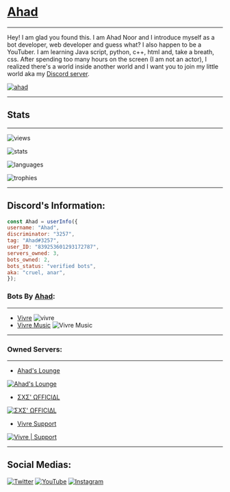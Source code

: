 # [Ahad](https://www.itscruel.cf)
***
Hey! I am glad you found this. I am Ahad Noor and I introduce myself as a bot developer, web developer and guess what? I also happen to be a YouTuber. I am learning Java script, python, c++, html and, take a breath, css. After spending too many hours on the screen (I am not an actor), I realized there's a world inside another world and I want you to join my little world aka my [Discord server](https://discord.gg/Ncsc5pRNgf).


[![ahad](https://media.discordapp.net/attachments/840846571326275609/982241176306458654/1654253817110.png)](https://www.vivre.cf)
***
## Stats
***
![views](https://komarev.com/ghpvc/?username=CruelDev69&&style=for-the-badge&&color=red&&label=TOTAL+VIEWS+ON+GITHUB+PROFILE)


![stats](https://github-readme-stats.vercel.app/api?username=CruelDev69&theme=midnight-purple&layout=compact&bg_color=0D1117&hide_border=true)


![languages](https://github-readme-stats.vercel.app/api/top-langs/?username=CruelDev69&theme=midnight-purple&layout=compact&bg_color=0D1117&hide_border=true)


![trophies](https://github-profile-trophy.vercel.app/?username=CruelDev69&theme=dark_lover&no-frame=true)

***
## Discord's Information:
```js
const Ahad = userInfo({
username: "Ahad",
discriminator: "3257",
tag: "Ahad#3257",
user_ID: "839253601293172787",
servers_owned: 3,
bots_owned: 2,
bots_status: "verified bots",
aka: "cruel, anar",
});
```
### Bots By [Ahad](https://www.itscruel.cf):
***
- [Vivre](https://www.vivre.cf/invite)
![vivre](https://media.discordapp.net/attachments/914513217659756585/981887137685323867/static.png)
- [Vivre Music](https://www.vivre.cf)
![Vivre Music](https://media.discordapp.net/attachments/960319263728623616/963857837887459328/static.png)
***
### Owned Servers:
***
- [Ahad's Lounge](https://discord.gg/Ncsc5pRNgf)


[![Ahad's Lounge](https://discordapp.com/api/guilds/868191570598432789/widget.png?style=banner2)](https://discord.gg/Ncsc5pRNgf)
- [ΣXΣ' ΩFFICIΔL](https://discord.gg/6cqx6M9Yu3)


[![ΣXΣ' ΩFFICIΔL](https://discordapp.com/api/guilds/889907633371361290/widget.png?style=banner2)](https://discord.gg/6cqx6M9Yu3)
- [Vivre Support](https://discord.gg/hW5yWHgEtf)


[![Vivre | Support](https://discordapp.com/api/guilds/797086456316690472/widget.png?style=banner2)](https://discord.gg/hW5yWHgEtf)
***
## Social Medias:
[![Twitter](https://img.shields.io/twitter/follow/19Ahadnoor?color=%23ff0000&label=Follow%20%4019Ahadnoor%20on%20Twitter&style=for-the-badge&logo=twitter)](https://twitter.com/19Ahadnoor)
[![YouTube](https://img.shields.io/youtube/channel/subscribers/UC5vCNtDoHuJTOMD8oqL7AgQ?color=%23ff0000&label=Subscribe%20Ahad%20on%20YouTube&style=for-the-badge&logo=youtube)](https://youtube.com/channel/UC5vCNtDoHuJTOMD8oqL7AgQ)
[![Instagram](https://img.shields.io/badge/Follow%20ahad%20on%20Instagram-1k%2B-%23ff0000?style=for-the-badge&logo=instagram)](https://www.instagram.com/ahadnoor.)
